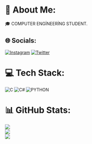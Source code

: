 # 💫 About Me:
🎓 COMPUTER ENGİNEERİNG STUDENT.<br>


## 🌐 Socials:
[![Instagram](https://img.shields.io/badge/Instagram-%23E4405F.svg?logo=Instagram&logoColor=white)](https://instagram.com/eminkarlitepe) [![Twitter](https://img.shields.io/badge/Twitter-%231DA1F2.svg?logo=Twitter&logoColor=white)](https://twitter.com/eminkarlitepe) 

# 💻 Tech Stack:
![C](https://img.shields.io/badge/c-%2300599C.svg?style=for-the-badge&logo=c&logoColor=white) ![C#](https://img.shields.io/badge/c%23-%23239120.svg?style=for-the-badge&logo=c-sharp&logoColor=white) ![PYTHON](https://img.shields.io/badge/python-3670A0?style=for-the-badge&logo=python&logoColor=ffdd54)
# 📊 GitHub Stats:
![](https://github-readme-stats.vercel.app/api?username=EminKarlitepe&theme=dark&hide_border=false&include_all_commits=false&count_private=false)<br/>
![](https://github-readme-streak-stats.herokuapp.com/?user=EminKarlitepe&theme=dark&hide_border=false)<br/>
![](https://github-readme-stats.vercel.app/api/top-langs/?username=EminKarlitepe&theme=dark&hide_border=false&include_all_commits=false&count_private=false&layout=compact)

